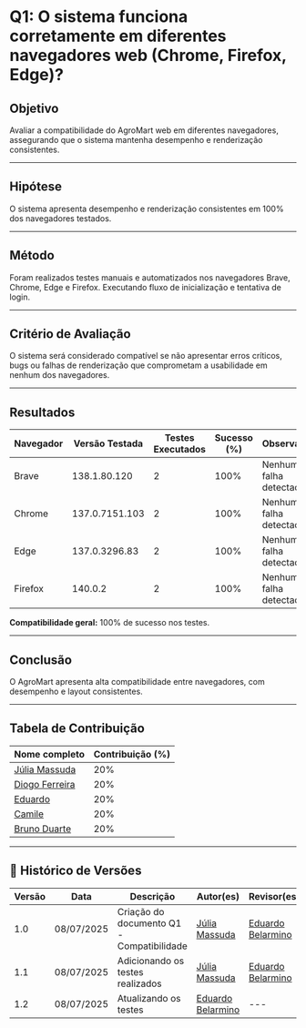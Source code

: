 # Q1: O sistema funciona corretamente em diferentes navegadores web (Chrome, Firefox, Edge)?

## Objetivo  
Avaliar a compatibilidade do AgroMart web em diferentes navegadores, assegurando que o sistema mantenha desempenho e renderização consistentes.

---

## Hipótese  
O sistema apresenta desempenho e renderização consistentes em 100% dos navegadores testados.

---

## Método  
Foram realizados testes manuais e automatizados nos navegadores Brave, Chrome, Edge e Firefox. Executando fluxo de inicialização e tentativa de login.

---

## Critério de Avaliação  
O sistema será considerado compatível se não apresentar erros críticos, bugs ou falhas de renderização que comprometam a usabilidade em nenhum dos navegadores.

---

## Resultados

| Navegador | Versão Testada | Testes Executados | Sucesso (%) | Observações                  |
|-----------|----------------|-------------------|-------------|------------------------------|
| Brave     | 138.1.80.120   | 2                 | 100%        | Nenhuma falha detectada      |
| Chrome    | 137.0.7151.103 | 2                 | 100%        | Nenhuma falha detectada      |
| Edge      | 137.0.3296.83  | 2                 | 100%        | Nenhuma falha detectada      |
| Firefox   | 140.0.2        | 2                 | 100%        | Nenhuma falha detectada      |

**Compatibilidade geral:** 100% de sucesso nos testes.

---

## Conclusão  
O AgroMart apresenta alta compatibilidade entre navegadores, com desempenho e layout consistentes.

---

##  Tabela de Contribuição

| Nome completo                                  | Contribuição (%) |
|------------------------------------------------|------------------|
| [Júlia Massuda](http://github.com/JuliaReis18) | 20%              |
| [Diogo Ferreira](https://github.com/fdiogo1)   | 20%              |
| [Eduardo](http://github.com/Eduard0803)        | 20%              |
| [Camile](http://github.com/Camile0318)         | 20%              |
| [Bruno Duarte]( https://github.com/bbduarte )  | 20%              |

---

## 📝 Histórico de Versões

| Versão | Data | Descrição | Autor(es) | Revisor(es) |
| ------ | ---- | --------- | --------- | ----------- |
| 1.0    | 08/07/2025 | Criação do documento Q1 - Compatibilidade     | [Júlia Massuda](http://github.com/JuliaReis18)   | [Eduardo Belarmino](https://github.com/eduard0803) |
| 1.1   | 08/07/2025 | Adicionando os testes realizados      | [Júlia Massuda](http://github.com/JuliaReis18)   | [Eduardo Belarmino](https://github.com/eduard0803) |
| 1.2   | 08/07/2025 | Atualizando os testes      | [Eduardo Belarmino](https://github.com/eduard0803) | --- |
